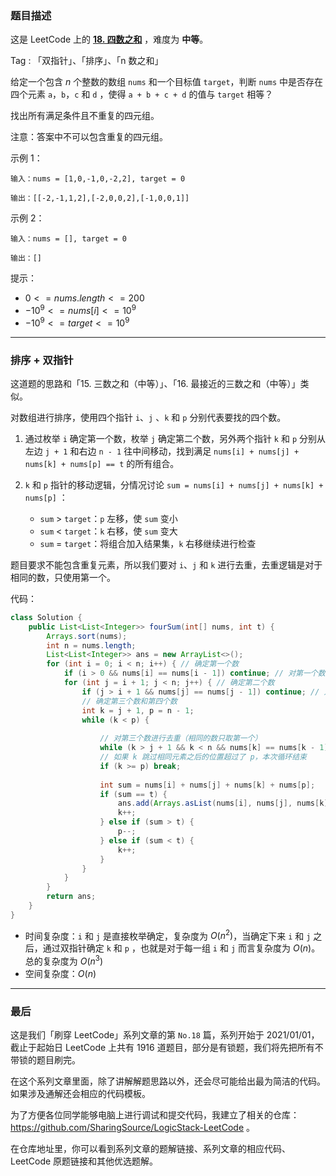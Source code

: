 ### 题目描述

这是 LeetCode 上的 **[18. 四数之和](https://leetcode-cn.com/problems/4sum/solution/shua-chuan-lc-pai-xu-shuang-zhi-zhen-jie-dqx7/)** ，难度为 **中等**。

Tag : 「双指针」、「排序」、「n 数之和」



给定一个包含 $n$ 个整数的数组 `nums` 和一个目标值 `target`，判断 `nums` 中是否存在四个元素 `a`，`b`，`c` 和 `d` ，使得 `a + b + c + d` 的值与 `target` 相等？

找出所有满足条件且不重复的四元组。

注意：答案中不可以包含重复的四元组。

示例 1：
```
输入：nums = [1,0,-1,0,-2,2], target = 0

输出：[[-2,-1,1,2],[-2,0,0,2],[-1,0,0,1]]
```
示例 2：
```
输入：nums = [], target = 0

输出：[]
```

提示：
* $0 <= nums.length <= 200$
* $-10^9 <= nums[i] <= 10^9$
* $-10^9 <= target <= 10^9$

---

### 排序 + 双指针

这道题的思路和「15. 三数之和（中等）」、「16. 最接近的三数之和（中等）」类似。

对数组进行排序，使用四个指针 `i`、`j` 、`k` 和 `p` 分别代表要找的四个数。

1. 通过枚举 `i` 确定第一个数，枚举 `j` 确定第二个数，另外两个指针 `k` 和 `p` 分别从左边 `j + 1` 和右边 `n - 1` 往中间移动，找到满足 `nums[i] + nums[j] + nums[k] + nums[p] == t` 的所有组合。

2. `k` 和 `p` 指针的移动逻辑，分情况讨论 `sum = nums[i] + nums[j] + nums[k] + nums[p]` ：
    * `sum` > `target`：`p` 左移，使 `sum` 变小
    * `sum` < `target`：`k` 右移，使 `sum` 变大
    * `sum` = `target`：将组合加入结果集，`k` 右移继续进行检查

题目要求不能包含重复元素，所以我们要对 `i`、`j` 和 `k` 进行去重，去重逻辑是对于相同的数，只使用第一个。

代码：
```java
class Solution {
    public List<List<Integer>> fourSum(int[] nums, int t) {
        Arrays.sort(nums);
        int n = nums.length;
        List<List<Integer>> ans = new ArrayList<>();
        for (int i = 0; i < n; i++) { // 确定第一个数
            if (i > 0 && nums[i] == nums[i - 1]) continue; // 对第一个数进行去重（相同的数只取第一个）
            for (int j = i + 1; j < n; j++) { // 确定第二个数
                if (j > i + 1 && nums[j] == nums[j - 1]) continue; // 对第二个数进行去重（相同的数只取第一个）
                // 确定第三个数和第四个数
                int k = j + 1, p = n - 1;
                while (k < p) {
                
                    // 对第三个数进行去重（相同的数只取第一个）
                    while (k > j + 1 && k < n && nums[k] == nums[k - 1]) k++; 
                    // 如果 k 跳过相同元素之后的位置超过了 p，本次循环结束
                    if (k >= p) break;
                    
                    int sum = nums[i] + nums[j] + nums[k] + nums[p];
                    if (sum == t) {
                        ans.add(Arrays.asList(nums[i], nums[j], nums[k], nums[p]));
                        k++;
                    } else if (sum > t) {
                        p--;
                    } else if (sum < t) {
                        k++;
                    }
                }
            }
        }
        return ans;
    }
}
```
* 时间复杂度：`i` 和 `j` 是直接枚举确定，复杂度为 $O(n^2)$，当确定下来 `i` 和 `j` 之后，通过双指针确定 `k` 和 `p` ，也就是对于每一组 `i` 和 `j` 而言复杂度为 $O(n)$。总的复杂度为 $O(n^3)$
* 空间复杂度：$O(n)$

---
### 最后

这是我们「刷穿 LeetCode」系列文章的第 `No.18` 篇，系列开始于 2021/01/01，截止于起始日 LeetCode 上共有 1916 道题目，部分是有锁题，我们将先把所有不带锁的题目刷完。

在这个系列文章里面，除了讲解解题思路以外，还会尽可能给出最为简洁的代码。如果涉及通解还会相应的代码模板。

为了方便各位同学能够电脑上进行调试和提交代码，我建立了相关的仓库：https://github.com/SharingSource/LogicStack-LeetCode 。

在仓库地址里，你可以看到系列文章的题解链接、系列文章的相应代码、LeetCode 原题链接和其他优选题解。

